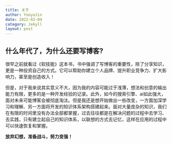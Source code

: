 ```yaml
---
title: 关于
author: YooyoJin
date: 2022-02-04
category: Jekyll
layout: post
---
```


## 什么年代了，为什么还要写博客?

很早之前就看过《软技能》这本书，书中强调了写博客的重要性，除了分享知识，更是一种投资自己的方式。它可以帮助你建立个人品牌、提升职业竞争力、扩大影响力，甚至是创造收入！

但是，对于我来说其实意义不大，因为我的内容可能过于浅薄，想法和创意的输出能力有限，更多的是一种开发经验的记录。此外，如今的搜索引擎、ai如此强大，面对未来可能博客会被彻底淘汰。但是我还是想开始做出一些改变，一方面加深学习和理解、另一方面将开发的知识体系架构搭建起来。面对大量庞杂的知识，我们在有限的时间里没有办法全部都掌握，过去往往都是在解决问题的过程中去学习、去实践，只有建立起自己的知识体系，以联想的方式去记忆，这样在应用的过程中可以快速恢复和掌握。

**放弃幻想，准备战斗，努力变强！**

